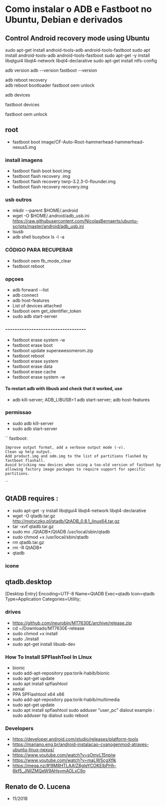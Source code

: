 # Como instalar o ADB e Fastboot no Ubuntu, Debian e derivados

## Control Android recovery mode using Ubuntu

sudo apt-get install android-tools-adb android-tools-fastboot
sudo apt install android-tools-adb android-tools-fastboot
sudo apt-get -y install libqtgui4 libqt4-network libqt4-declarative
sudo apt-get install ntfs-config

adb version
adb --version
fastboot --version

adb reboot recovery  
adb reboot bootloader
fastboot oem unlock

adb devices

fastboot devices  

fastboot oem unlock

## root
- fastboot boot image/CF-Auto-Root-hammerhead-hammerhead-nexus5.img

### install imagens
- fastboot flash boot boot.img
- fastboot flash recovery <RECOVERY>.img
- fastboot flash recovery twrp-3.2.3-0-flounder.img
- fastboot flash recovery recovery.img


### usb outros
- mkdir --parent $HOME/.android
- wget -O $HOME/.android/adb_usb.ini https://raw.githubusercontent.com/NicolasBernaerts/ubuntu-scripts/master/android/adb_usb.ini
- lsusb
- adb shell busybox ls -l -a

### CÓDIGO PARA RECUPERAR

- fastboot oem fb_mode_clear
- fastboot reboot

### opçoes
- adb forward --list
- adb connect
- adb host-features
- List of devices attached 
- fastboot oem get_identifier_token
- sudo adb start-server
### ----------------------------------
- fastboot erase system -w
- fastboot erase boot
- fastboot update superawesomerom.zip
- fastboot reboot
- fastboot erase system
- fastboot erase data
- fastboot erase cache
- fastboot erase system -w

#### To restart adb with libusb and check that it worked, use
- adb kill-server; ADB_LIBUSB=1 adb start-server; adb host-features

### permissao
- sudo adb kill-server
- sudo adb start-server

``
fastboot:

    Improve output format, add a verbose output mode (-v).
    Clean up help output.
    Add product.img and odm.img to the list of partitions flashed by fastboot flashall.
    Avoid bricking new devices when using a too-old version of fastboot by allowing factory image packages to require support for specific partitions.

``

## QtADB requires :
- sudo apt-get -y install libqtgui4 libqt4-network libqt4-declarative
- wget -O qtadb.tar.gz http://motyczko.pl/qtadb/QtADB_0.8.1_linux64.tar.gz
- tar -xvf qtadb.tar.gz
- sudo mv ./QtADB*/QtADB /usr/local/sbin/qtadb
- sudo chmod +x /usr/local/sbin/qtadb
- rm qtadb.tar.gz
- rm -R QtADB*
- qtadb

### icone

qtadb.desktop
-------------
[Desktop Entry]
Encoding=UTF-8
Name=QtADB
Exec=qtadb
Icon=qtadb
Type=Application
Categories=Utility;

### drives
- https://github.com/neurobin/MT7630E/archive/release.zip
- cd ~/Downloads/MT7630E-release 
- sudo chmod +x install
- sudo ./install
- sudo apt-get install libusb-dev

### How To Install SPFlashTool In LInux
 - bionic
- sudo add-apt-repository ppa:torik-habib/bionic
- sudo apt-get update
- sudo apt install spflashtool
 - xenial 
- PPA SPFlashtool x64 x86 
- sudo add-apt-repository ppa:torik-habib/multimedia 
- sudo apt-get update 
- sudo apt install spflashtool
sudo adduser "user_pc" dialout 
example : sudo adduser hp dialout 
sudo reboot

### Developers
- https://developer.android.com/studio/releases/platform-tools
- https://mariano.eng.br/android-instalacao-cyanogenmod-atraves-ubuntu-linux-nexus/
- https://www.youtube.com/watch?v=sOmvL15npiw
- https://www.youtube.com/watch?v=maLWScgXflk
- https://mega.nz/#!9M8HTLAA!Z8gIeYCOKElbPHh-6kf5_JNIlZMQeW9AHsymAOLxC9o

## Renato de O. Lucena
- 11/2018
